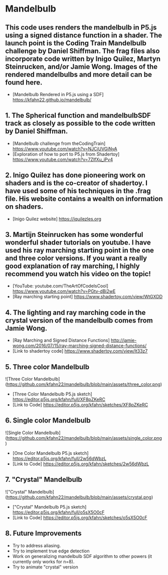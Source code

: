# Mandelbulb

## This code uses renders the mandelbulb in P5.js using a signed distance function in a shader.  The launch point is the Coding Train Mandelbulb challenge by Daniel Shiffman.  The frag files also incorporate code written by Inigo Quilez, Martyn Steinrucken, and/or  Jamie Wong.  Images of the rendered mandelbulbs and more detail can be found here.
- [Mandelbulb Rendered in P5.js using a SDF] https://kfahn22.github.io/mandelbulb/

## 1.  The Spherical function and mandelbulbSDF track as closely as possible to the code written by Daniel Shiffman. 

- [Mandelbulb challenge from theCodingTrain]  https://www.youtube.com/watch?v=NJCiUVGiNyA
- [Exploration of how to port to P5.js from Shadertoy] https://www.youtube.com/watch?v=7ZIfXu_iPv4

## 2.  Inigo Quilez has done pioneering work on shaders and is the co-creator of shadertoy.  I have used some of his techniques in the .frag file.  His website contains a wealth on information on shaders.
- [Inigo Quilez website] https://iquilezles.org

## 3.  Martijn Steinrucken has some wonderful wonderful shader tutorials on youtube.  I have used his ray marching starting point in the one and three color versions.  If you want a really good explanation of ray marching, I highly recommend you watch his video on the topic!

- [YouTube: youtube.com/TheArtOfCodeIsCool] https://www.youtube.com/watch?v=PGtv-dBi2wE
- [Ray marching starting point] https://www.shadertoy.com/view/WtGXDD

## 4.  The lighting and ray marching code in the crystal version of the mandelbulb comes from Jamie Wong.
- [Ray Marching and Signed Distance Functions] http://jamie-wong.com/2016/07/15/ray-marching-signed-distance-functions/
- [Link to shadertoy code] https://www.shadertoy.com/view/lt33z7

## 5.  Three color Mandelbulb

![Three Color Mandelbulb] (https://github.com/kfahn22/mandelbulb/blob/main/assets/three_color.png)
- [Three Color Mandelbulb P5.js sketch] https://editor.p5js.org/kfahn/full/XF8pZKeRC
- [Link to Code] https://editor.p5js.org/kfahn/sketches/XF8pZKeRC

## 6.  Single color Mandelbulb

![Single Color Mandelbulb] (https://github.com/kfahn22/mandelbulb/blob/main/assets/single_color.png)
- [One Color Mandelbulb P5.js sketch] https://editor.p5js.org/kfahn/full/2w56dWbzL
- [Link to Code] https://editor.p5js.org/kfahn/sketches/2w56dWbzL

## 7.  "Crystal" Mandelbulb

!["Crystal" Mandelbulb] (https://github.com/kfahn22/mandelbulb/blob/main/assets/crystal.png)
- ["Crystal" Mandelbulb P5.js sketch] https://editor.p5js.org/kfahn/full/o5sX5O0cF
- [Link to Code] https://editor.p5js.org/kfahn/sketches/o5sX5O0cF

## 8.   Future Improvements

- Try to address aliasing.
- Try to implement true edge detection
- Work on generalizing mandelbulb SDF algorithm to other powers (it currently only works for n=8).
- Try to animate "crystal" version